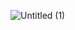 
![Untitled (1)](https://github.com/Afrah-tech/Yemen-history-/assets/171989492/a213ea37-036b-4f08-971b-fd614940c5b1)

